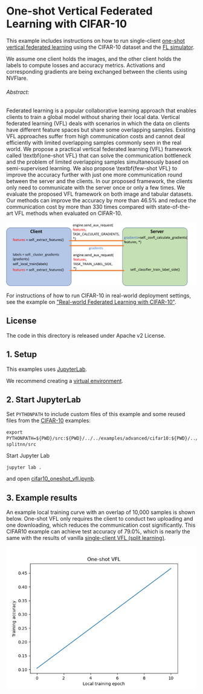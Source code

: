 # One-shot Vertical Federated Learning with CIFAR-10

This example includes instructions on how to run single-client [one-shot vertical federated learning](https://arxiv.org/abs/2303.16270) using the 
CIFAR-10 dataset and the [FL simulator](https://nvflare.readthedocs.io/en/latest/user_guide/fl_simulator.html).

We assume one client holds the images, and the other client holds the labels to compute losses and accuracy metrics. 
Activations and corresponding gradients are being exchanged between the clients using NVFlare.

###### Abstract:
Federated learning is a popular collaborative learning approach that enables clients to train a global model without sharing their local data. Vertical federated learning (VFL) deals with scenarios in which the data on clients have different feature spaces but share some overlapping samples. Existing VFL approaches suffer from high communication costs and cannot deal efficiently with limited overlapping samples commonly seen in the real world. We propose a practical vertical federated learning (VFL) framework called \textbf{one-shot VFL} that can solve the communication bottleneck and the problem of limited overlapping samples simultaneously based on semi-supervised learning. We also propose \textbf{few-shot VFL} to improve the accuracy further with just one more communication round between the server and the clients. In our proposed framework, the clients only need to communicate with the server once or only a few times. We evaluate the proposed VFL framework on both image and tabular datasets. Our methods can improve the accuracy by more than 46.5\% and reduce the communication cost by more than 330 times compared with state-of-the-art VFL methods when evaluated on CIFAR-10.

<img src="./figs/oneshotVFL.png" alt="One-shot VFL setup" width="800"/>

For instructions of how to run CIFAR-10 in real-world deployment settings, 
see the example on ["Real-world Federated Learning with CIFAR-10"](../../cifar10/cifar10-real-world/README.md).

## License
The code in this directory is released under Apache v2 License.

## 1. Setup
This examples uses [JupyterLab](https://jupyter.org).

We recommend creating a [virtual environment](../../../README.md#set-up-a-virtual-environment).

## 2. Start JupyterLab
Set `PYTHONPATH` to include custom files of this example and some reused files from the [CIFAR-10](../../examples/advanced/cifar10) examples:
```
export PYTHONPATH=${PWD}/src:${PWD}/../../examples/advanced/cifar10:${PWD}/../../examples/advanced/vertical_federated_learning/cifar10-splitnn/src
```
Start Jupyter Lab
```
jupyter lab .
```
and open [cifar10_oneshot_vfl.ipynb](./cifar10_oneshot_vfl.ipynb).

## 3. Example results
An example local training curve with an overlap of 10,000 samples is shown below.
One-shot VFL only requires the client to conduct two uploading and one downloading, which reduces the communication cost significantly. This CIFAR10 example can achieve test accuracy of 79.0%, which is nearly the same with the results of vanilla [single-client VFL (split learning)](https://github.com/jeremy313/NVFlare/tree/dev/examples/advanced/vertical_federated_learning/cifar10-splitnn).

<img src="./figs/oneshotVFL_results.png" alt="One-shot VFL results" width="600"/>
